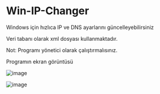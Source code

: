 # Win-IP-Changer
Windows için hızlıca IP ve DNS ayarlarını güncelleyebilirsiniz

Veri tabanı olarak xml dosyası kullanmaktadır.

Not: Programı yönetici olarak çalıştırmalısınız.

Programın ekran görüntüsü

![image](https://user-images.githubusercontent.com/3593684/211988613-601563d4-19f8-41d8-b003-8c8f88f1c2b1.png)

![image](https://user-images.githubusercontent.com/3593684/211988658-ebb4a222-c166-48ff-88e5-80f2258ec560.png)
